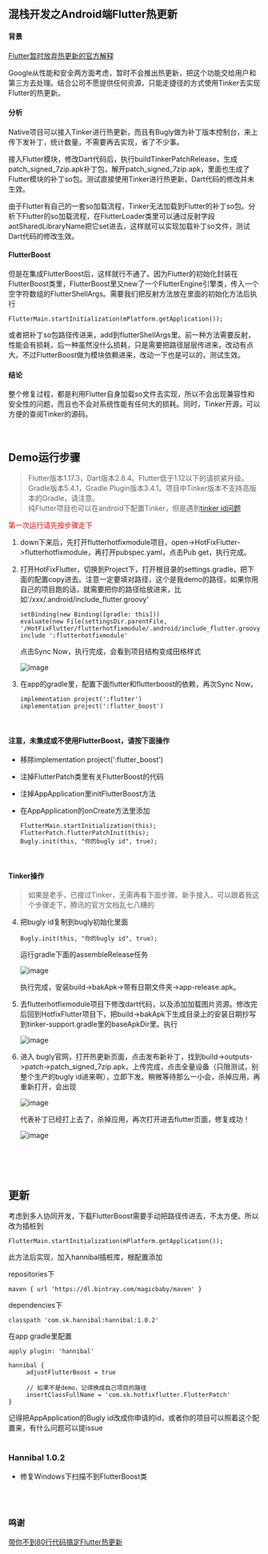 ## 混栈开发之Android端Flutter热更新

#### 背景
[Flutter暂时放弃热更新的官方解释](https://github.com/flutter/flutter/issues/14330#issuecomment-485565194)

Google从性能和安全两方面考虑，暂时不会推出热更新，把这个功能交给用户和第三方去处理。结合公司不愿提供任何资源，只能走捷径的方式使用Tinker去实现Flutter的热更新。

#### 分析
Native项目可以接入Tinker进行热更新，而且有Bugly做为补丁版本控制台，来上传下发补丁，统计数量，不需要再去实现，省了不少事。

接入Flutter模块，修改Dart代码后，执行buildTinkerPatchRelease，生成patch\_signed\_7zip.apk补丁包，解开patch\_signed\_7zip.apk，里面也生成了Flutter模块的补丁so包。测试直接使用Tinker进行热更新，Dart代码的修改并未生效。

由于Flutter有自己的一套so加载流程，Tinker无法加载到Flutter的补丁so包。分析下Flutter的so加载流程，在FlutterLoader类里可以通过反射字段aotSharedLibraryName把它set进去，这样就可以实现加载补丁so文件，测试Dart代码的修改生效。

#### FlutterBoost
但是在集成FlutterBoost后，这样就行不通了。因为Flutter的初始化封装在FlutterBoost类里，FlutterBoost里又new了一个FlutterEngine引擎类，传入一个空字符数组的FlutterShellArgs。需要我们把反射方法放在里面的初始化方法后执行

```FlutterMain.startInitialization(mPlatform.getApplication());```

或者把补丁so包路径传进来，add到flutterShellArgs里。前一种方法需要反射，性能会有损耗，后一种虽然没什么损耗，只是需要把路径层层传进来，改动有点大。不过FlutterBoost做为模块依赖进来，改动一下也是可以的，测试生效。

#### 结论
整个修复过程，都是利用Flutter自身加载so文件去实现，所以不会出现兼容性和安全性的问题，而且也不会对系统性能有任何大的损耗。同时，Tinker开源，可以方便的查阅Tinker的源码。  

<br/>

## Demo运行步骤            
> Flutter版本1.17.3，Dart版本2.8.4。Flutter低于1.12以下的请抓紧升级。  
> Gradle版本5.4.1，Gradle Plugin版本3.4.1。项目中Tinker版本不支持高版本的Gradle，请注意。  
> 纯Flutter项目也可以在android下配置Tinker，但是遇到[tinker id问题](https://github.com/Tencent/tinker/issues/1422)

<font color=#ff0000>第一次运行请先按步骤走下</font>


1. down下来后，先打开flutterhotfixmodule项目，open->HotFixFlutter->flutterhotfixmodule，再打开pubspec.yaml，点击Pub get，执行完成。

2. 打开HotFixFlutter，切换到Project下，打开根目录的settings.gradle，把下面的配置copy进去。注意一定要填对路径，这个是我demo的路径，如果你用自己的项目跑的话，就需要把你的路径给放进来，比如'/xxx/.android/include_flutter.groovy'

	```
	setBinding(new Binding([gradle: this]))
	evaluate(new File(settingsDir.parentFile, '/HotFixFlutter/flutterhotfixmodule/.android/include_flutter.groovy'))
	include ':flutterhotfixmodule'
	```
	点击Sync Now，执行完成，会看到项目结构变成田格样式
	
	![image](https://github.com/magicbaby810/HotfixFlutter/blob/master/screenshot/QQ20200624-180051@2x.png)
	
3. 在app的gradle里，配置下面flutter和flutterboost的依赖，再次Sync Now。
 
	```
	implementation project(':flutter')
	implementation project(':flutter_boost')
   ```
<br/>
   
#### 注意，未集成或不使用FlutterBoost，请按下面操作
- 移除implementation project(':flutter_boost')
- 注掉FlutterPatch类里有关FlutterBoost的代码
- 注掉AppApplication里initFlutterBoost方法
- 在AppApplication的onCreate方法里添加
	
	```
	FlutterMain.startInitialization(this);
	FlutterPatch.flutterPatchInit(this);
	Bugly.init(this, "你的bugly id", true);
	```
<br/>	

#### Tinker操作
> 如果是老手，已接过Tinker，无需再看下面步骤。新手接入，可以跟着我这个步骤走下，腾讯的官方文档乱七八糟的    
  
4.  把bugly id复制到bugly初始化里面

	```
	Bugly.init(this, "你的bugly id", true);
	``` 
	运行gradle下面的assembleRelease任务
	
	
	![image](https://github.com/magicbaby810/HotfixFlutter/blob/master/screenshot/QQ20200624-183519@2x.png)
	
	执行完成，安装build->bakApk->带有日期文件夹->app-release.apk。
	
5. 去flutterhotfixmodule项目下修改dart代码，以及添加加载图片资源。修改完后回到HotfixFlutter项目下，把build->bakApk下生成目录上的安装日期抄写到tinker-support.gradle里的baseApkDir里。执行

	![image](https://github.com/magicbaby810/HotfixFlutter/blob/master/screenshot/QQ20200624-184708@2x.png)
	
6. 进入	bugly官网，打开热更新页面，点击发布新补丁，找到build->outputs->patch->patch_signed_7zip.apk，上传完成，点击全量设备（只限测试，别整个生产的bugly id进来啊），立即下发。稍微等待那么一小会，杀掉应用，再重新打开，会出现
	
	![image](https://github.com/magicbaby810/HotfixFlutter/blob/master/screenshot/QQ20200624-191212@2x.png)
	
	代表补丁已经打上去了，杀掉应用，再次打开进去flutter页面，修复成功！
	
	![image](https://github.com/magicbaby810/HotfixFlutter/blob/master/screenshot/WX20200629-103028.png)
<br/>
<br/>
<br/>	
	
## 更新
考虑到多人协同开发，下载FlutterBoost需要手动把路径传进去，不太方便。所以改为插桩到

```
FlutterMain.startInitialization(mPlatform.getApplication());
```

此方法后实现，加入hannibal插桩库，根配置添加  

repositories下

```
maven { url 'https://dl.bintray.com/magicbaby/maven' }

```

dependencies下

```
classpath 'com.sk.hannibal:hannibal:1.0.2'
```
  
在app gradle里配置  
  
```  
apply plugin: 'hannibal'
	
hannibal {
	 adjustFlutterBoost = true
	 
	 // 如果不是demo，记得换成自己项目的路径
	 insertClassFullName = 'com.sk.hotfixflutter.FlutterPatch' 
}
```
记得把AppApplication的Bugly id改成你申请的id，或者你的项目可以照着这个配置来，有什么问题可以提issue
<br/>
<br/>

### Hannibal 1.0.2 
- 修复Windows下扫描不到FlutterBoost类  
<br/>
<br/>


### 鸣谢
[带你不到80行代码搞定Flutter热更新](https://cloud.tencent.com/developer/article/1531498)
	






